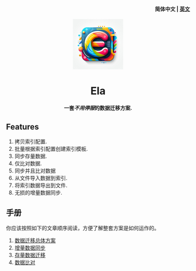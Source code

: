 <h4 align="right"><strong>简体中文</strong> | <a href="https://github.com/CharellKing/ela/blob/master/README.md">英文</a></h4>
<p align="center">
    <img src=./logo.png width=138/>
</p>
<h1 align="center">Ela</h1>
<p align="center"><strong>一套<em>不用停服</em>的数据迁移方案.</strong></p>


## Features
1. 拷贝索引配置.
2. 批量根据索引配置创建索引模板.
3. 同步存量数据.
4. 仅比对数据.
5. 同步并且比对数据
6. 从文件导入数据到索引.
7. 将索引数据导出到文件.
8. 无损的增量数据同步.

## 手册

你应该按照如下的文章顺序阅读，方便了解整套方案是如何运作的。

1. [数据迁移总体方案](manual%2Fcn%2F01-Elasticsearch%20%E6%95%B0%E6%8D%AE%E8%BF%81%E7%A7%BB%E6%80%BB%E4%BD%93%E6%96%B9%E6%A1%88.md)
2. [增量数据同步](manual%2Fcn%2F02-%E5%A2%9E%E9%87%8F%E6%95%B0%E6%8D%AE%E5%90%8C%E6%AD%A5.md)
3. [存量数据迁移](manual%2Fcn%2F03-%E5%AD%98%E9%87%8F%E6%95%B0%E6%8D%AE%E8%BF%81%E7%A7%BB.md)
4. [数据比对](manual%2Fcn%2F04-%E6%95%B0%E6%8D%AE%E6%AF%94%E5%AF%B9.md)


